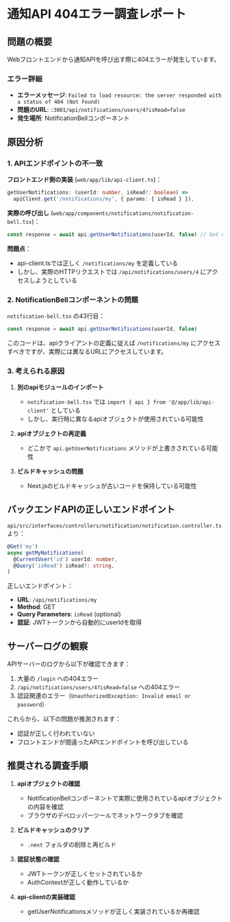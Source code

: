 # 通知API 404エラー調査レポート

## 問題の概要
Webフロントエンドから通知APIを呼び出す際に404エラーが発生しています。

### エラー詳細
- **エラーメッセージ**: `Failed to load resource: the server responded with a status of 404 (Not Found)`
- **問題のURL**: `:3001/api/notifications/users/4?isRead=false`
- **発生場所**: NotificationBellコンポーネント

## 原因分析

### 1. APIエンドポイントの不一致

**フロントエンド側の実装** (`web/app/lib/api-client.ts`)：
```typescript
getUserNotifications: (userId: number, isRead?: boolean) => 
  apiClient.get('/notifications/my', { params: { isRead } }),
```

**実際の呼び出し** (`web/app/components/notifications/notification-bell.tsx`)：
```typescript
const response = await api.getUserNotifications(userId, false) // Get unread
```

**問題点**：
- api-client.tsでは正しく `/notifications/my` を定義している
- しかし、実際のHTTPリクエストでは `/api/notifications/users/4` にアクセスしようとしている

### 2. NotificationBellコンポーネントの問題

`notification-bell.tsx` の43行目：
```typescript
const response = await api.getUserNotifications(userId, false)
```

このコードは、apiクライアントの定義に従えば `/notifications/my` にアクセスすべきですが、実際には異なるURLにアクセスしています。

### 3. 考えられる原因

1. **別のapiモジュールのインポート**
   - `notification-bell.tsx` では `import { api } from '@/app/lib/api-client'` としている
   - しかし、実行時に異なるapiオブジェクトが使用されている可能性

2. **apiオブジェクトの再定義**
   - どこかで `api.getUserNotifications` メソッドが上書きされている可能性

3. **ビルドキャッシュの問題**
   - Next.jsのビルドキャッシュが古いコードを保持している可能性

## バックエンドAPIの正しいエンドポイント

`api/src/interfaces/controllers/notification/notification.controller.ts` より：

```typescript
@Get('my')
async getMyNotifications(
  @CurrentUser('id') userId: number,
  @Query('isRead') isRead?: string,
)
```

正しいエンドポイント：
- **URL**: `/api/notifications/my`
- **Method**: GET
- **Query Parameters**: `isRead` (optional)
- **認証**: JWTトークンから自動的にuserIdを取得

## サーバーログの観察

APIサーバーのログから以下が確認できます：
1. 大量の `/login` への404エラー
2. `/api/notifications/users/4?isRead=false` への404エラー
3. 認証関連のエラー（`UnauthorizedException: Invalid email or password`）

これらから、以下の問題が推測されます：
- 認証が正しく行われていない
- フロントエンドが間違ったAPIエンドポイントを呼び出している

## 推奨される調査手順

1. **apiオブジェクトの確認**
   - NotificationBellコンポーネントで実際に使用されているapiオブジェクトの内容を確認
   - ブラウザのデベロッパーツールでネットワークタブを確認

2. **ビルドキャッシュのクリア**
   - `.next` フォルダの削除と再ビルド

3. **認証状態の確認**
   - JWTトークンが正しくセットされているか
   - AuthContextが正しく動作しているか

4. **api-clientの実装確認**
   - getUserNotificationsメソッドが正しく実装されているか再確認